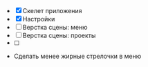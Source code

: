 - [x] Скелет приложения
- [x] Настройки
- [ ] Верстка сцены: меню
- [ ] Верстка сцены: проекты
- [ ]

- Сделать менее жирные стрелочки в меню